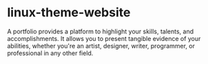 # linux-theme-website
A portfolio provides a platform to highlight your skills, talents, and accomplishments. It allows you to present tangible evidence of your abilities, whether you're an artist, designer, writer, programmer, or professional in any other field.
